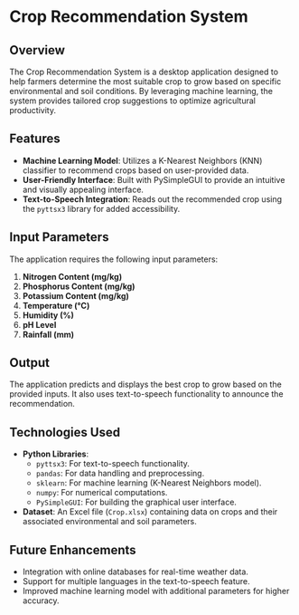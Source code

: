 # Crop Recommendation System

## Overview
The Crop Recommendation System is a desktop application designed to help farmers determine the most suitable crop to grow based on specific environmental and soil conditions.
By leveraging machine learning, the system provides tailored crop suggestions to optimize agricultural productivity.

## Features
- **Machine Learning Model**: Utilizes a K-Nearest Neighbors (KNN) classifier to recommend crops based on user-provided data.
- **User-Friendly Interface**: Built with PySimpleGUI to provide an intuitive and visually appealing interface.
- **Text-to-Speech Integration**: Reads out the recommended crop using the `pyttsx3` library for added accessibility.

## Input Parameters
The application requires the following input parameters:
1. **Nitrogen Content (mg/kg)**
2. **Phosphorus Content (mg/kg)**
3. **Potassium Content (mg/kg)**
4. **Temperature (°C)**
5. **Humidity (%)**
6. **pH Level**
7. **Rainfall (mm)**

## Output
The application predicts and displays the best crop to grow based on the provided inputs. 
It also uses text-to-speech functionality to announce the recommendation.

## Technologies Used
- **Python Libraries**:
  - `pyttsx3`: For text-to-speech functionality.
  - `pandas`: For data handling and preprocessing.
  - `sklearn`: For machine learning (K-Nearest Neighbors model).
  - `numpy`: For numerical computations.
  - `PySimpleGUI`: For building the graphical user interface.
- **Dataset**: An Excel file (`Crop.xlsx`) containing data on crops and their associated environmental and soil parameters.

## Future Enhancements
- Integration with online databases for real-time weather data.
- Support for multiple languages in the text-to-speech feature.
- Improved machine learning model with additional parameters for higher accuracy.

